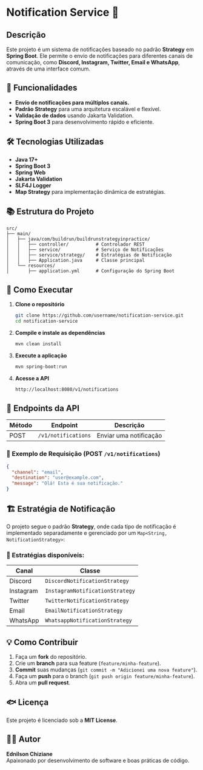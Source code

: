 # Notification Service 📩

## Descrição

Este projeto é um sistema de notificações baseado no padrão **Strategy** em **Spring Boot**. Ele permite o envio de notificações para diferentes canais de comunicação, como **Discord, Instagram, Twitter, Email e WhatsApp**, através de uma interface comum.

## 🚀 Funcionalidades

- **Envio de notificações para múltiplos canais.**
- **Padrão Strategy** para uma arquitetura escalável e flexível.
- **Validação de dados** usando Jakarta Validation.
- **Spring Boot 3** para desenvolvimento rápido e eficiente.

## 🛠️ Tecnologias Utilizadas

- **Java 17+**
- **Spring Boot 3**
- **Spring Web**
- **Jakarta Validation**
- **SLF4J Logger**
- **Map Strategy** para implementação dinâmica de estratégias.

## 📚 Estrutura do Projeto

```
src/
├── main/
│   ├── java/com/buildrun/buildrunstrategyinpractice/
│   │   ├── controller/          # Controlador REST
│   │   ├── service/             # Serviço de Notificações
│   │   ├── service/strategy/    # Estratégias de Notificação
│   │   ├── Application.java     # Classe principal
│   └── resources/
│       ├── application.yml      # Configuração do Spring Boot
```

## 🔧 Como Executar

1. **Clone o repositório**
   ```bash
   git clone https://github.com/username/notification-service.git
   cd notification-service
   ```

2. **Compile e instale as dependências**
   ```bash
   mvn clean install
   ```

3. **Execute a aplicação**
   ```bash
   mvn spring-boot:run
   ```

4. **Acesse a API**
   ```bash
   http://localhost:8080/v1/notifications
   ```

## 👀 Endpoints da API

| Método | Endpoint               | Descrição               |
|---------|------------------------|-------------------------|
| POST    | `/v1/notifications`     | Enviar uma notificação |

### 🔹 Exemplo de Requisição (POST `/v1/notifications`)
```json
{
  "channel": "email",
  "destination": "user@example.com",
  "message": "Olá! Esta é sua notificação."
}
```

## 🏗️ Estratégia de Notificação

O projeto segue o padrão **Strategy**, onde cada tipo de notificação é implementado separadamente e gerenciado por um `Map<String, NotificationStrategy>`:

### 📩 Estratégias disponíveis:

| Canal      | Classe                         |
|------------|--------------------------------|
| Discord    | `DiscordNotificationStrategy`  |
| Instagram  | `InstagramNotificationStrategy` |
| Twitter    | `TwitterNotificationStrategy`  |
| Email      | `EmailNotificationStrategy`    |
| WhatsApp   | `WhatsappNotificationStrategy` |

## 💡 Como Contribuir

1. Faça um **fork** do repositório.
2. Crie um **branch** para sua feature (`feature/minha-feature`).
3. **Commit** suas mudanças (`git commit -m "Adicionei uma nova feature"`).
4. Faça um **push** para o branch (`git push origin feature/minha-feature`).
5. Abra um **pull request**.

## 🐟 Licença

Este projeto é licenciado sob a **MIT License**.

## 👨‍💻 Autor

**Ednilson Chiziane**  
Apaixonado por desenvolvimento de software e boas práticas de código.

